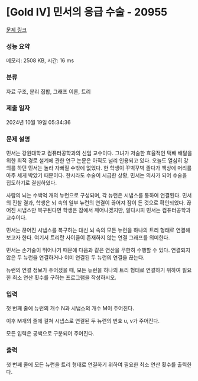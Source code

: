 # [Gold IV] 민서의 응급 수술 - 20955 

[문제 링크](https://www.acmicpc.net/problem/20955) 

### 성능 요약

메모리: 2508 KB, 시간: 16 ms

### 분류

자료 구조, 분리 집합, 그래프 이론, 트리

### 제출 일자

2024년 10월 19일 05:34:36

### 문제 설명

<p>민서는 강원대학교 컴퓨터공학과의 신임 교수이다. 그녀가 저술한 효율적인 택배 배달을 위한 최적 경로 설계에 관한 연구 논문은 아직도 널리 인용되고 있다. 오늘도 열심히 강의를 하던 민서는 놀라 자빠질 수밖에 없었다. 한 학생이 꾸벅꾸벅 졸다가 책상에 머리를 아주 세게 박았기 때문이다. 한시라도 수술이 시급한 상황, 민서는 의사가 되어 수술을 집도하기로 결심하였다.</p>

<p>사람의 뇌는 수백억 개의 뉴런으로 구성되며, 각 뉴런은 시냅스를 통하여 연결된다. 민서의 진찰 결과, 학생은 뇌 속의 일부 뉴런의 연결이 끊어져 잠이 든 것으로 확인되었다. 끊어진 시냅스만 복구된다면 학생은 잠에서 깨어나겠지만, 알다시피 민서는 컴퓨터공학과 교수이다.</p>

<p>민서는 끊어진 시냅스를 복구하는 대신 뇌 속의 모든 뉴런을 하나의 트리 형태로 연결해보고자 한다. 여기서 트리란 사이클이 존재하지 않는 연결 그래프를 의미한다.</p>

<p>민서는 손기술이 뛰어나기 때문에 다음과 같은 연산을 무한히 수행할 수 있다. 연결되지 않은 두 뉴런을 연결하거나 이미 연결된 두 뉴런의 연결을 끊는다.</p>

<p>뉴런의 연결 정보가 주어졌을 때, 모든 뉴런을 하나의 트리 형태로 연결하기 위하여 필요한 최소 연산 횟수를 구하는 프로그램을 작성하시오.</p>

### 입력 

 <p>첫 번째 줄에 뉴런의 개수 N과 시냅스의 개수 M이 주어진다.</p>

<p>이후 M개의 줄에 걸쳐 시냅스로 연결된 두 뉴런의 번호 u, v가 주어진다.</p>

<p>모든 입력은 공백으로 구분되어 주어진다.</p>

### 출력 

 <p>첫 번째 줄에 모든 뉴런을 트리 형태로 연결하기 위하여 필요한 최소 연산 횟수를 출력한다.</p>

